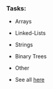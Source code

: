### Tasks:

- Arrays
- Linked-Lists
- Strings
- Binary Trees
- Other

- See all [here](https://hackernoon.com/50-data-structure-and-algorithms-interview-questions-for-programmers-b4b1ac61f5b0)